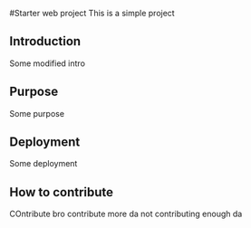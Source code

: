 #Starter web project
This is a simple project

## Introduction
Some modified intro

## Purpose
Some purpose

## Deployment
Some deployment

## How to contribute
COntribute bro
contribute more da
not contributing enough da